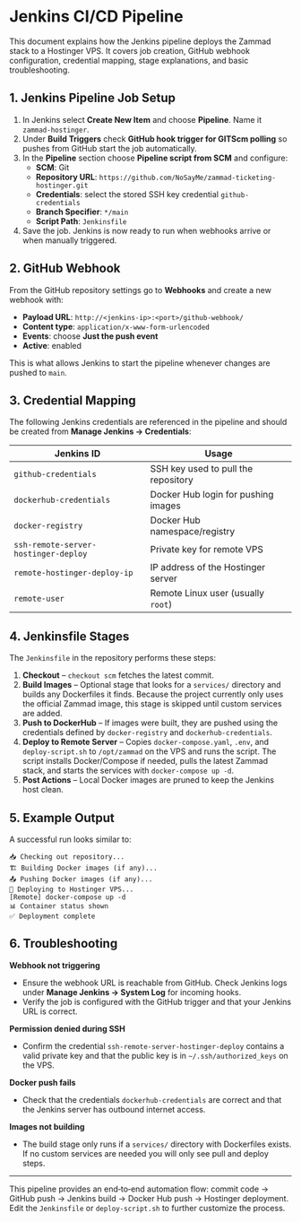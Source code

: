 # Jenkins CI/CD Pipeline

This document explains how the Jenkins pipeline deploys the Zammad stack to a Hostinger VPS. It covers job creation, GitHub webhook configuration, credential mapping, stage explanations, and basic troubleshooting.

## 1. Jenkins Pipeline Job Setup

1. In Jenkins select **Create New Item** and choose **Pipeline**. Name it `zammad-hostinger`.
2. Under **Build Triggers** check **GitHub hook trigger for GITScm polling** so pushes from GitHub start the job automatically.
3. In the **Pipeline** section choose **Pipeline script from SCM** and configure:
   - **SCM**: Git
   - **Repository URL**: `https://github.com/NoSayMe/zammad-ticketing-hostinger.git`
   - **Credentials**: select the stored SSH key credential `github-credentials`
   - **Branch Specifier**: `*/main`
   - **Script Path**: `Jenkinsfile`
4. Save the job. Jenkins is now ready to run when webhooks arrive or when manually triggered.

## 2. GitHub Webhook

From the GitHub repository settings go to **Webhooks** and create a new webhook with:

- **Payload URL**: `http://<jenkins-ip>:<port>/github-webhook/`
- **Content type**: `application/x-www-form-urlencoded`
- **Events**: choose **Just the push event**
- **Active**: enabled

This is what allows Jenkins to start the pipeline whenever changes are pushed to `main`.

## 3. Credential Mapping

The following Jenkins credentials are referenced in the pipeline and should be created from **Manage Jenkins → Credentials**:

| Jenkins ID                              | Usage                                  |
|-----------------------------------------|----------------------------------------|
| `github-credentials`                    | SSH key used to pull the repository    |
| `dockerhub-credentials`                 | Docker Hub login for pushing images    |
| `docker-registry`                       | Docker Hub namespace/registry          |
| `ssh-remote-server-hostinger-deploy`    | Private key for remote VPS             |
| `remote-hostinger-deploy-ip`            | IP address of the Hostinger server     |
| `remote-user`                           | Remote Linux user (usually `root`)     |

## 4. Jenkinsfile Stages

The `Jenkinsfile` in the repository performs these steps:

1. **Checkout** – `checkout scm` fetches the latest commit.
2. **Build Images** – Optional stage that looks for a `services/` directory and builds any Dockerfiles it finds. Because the project currently only uses the official Zammad image, this stage is skipped until custom services are added.
3. **Push to DockerHub** – If images were built, they are pushed using the credentials defined by `docker-registry` and `dockerhub-credentials`.
4. **Deploy to Remote Server** – Copies `docker-compose.yaml`, `.env`, and `deploy-script.sh` to `/opt/zammad` on the VPS and runs the script. The script installs Docker/Compose if needed, pulls the latest Zammad stack, and starts the services with `docker-compose up -d`.
5. **Post Actions** – Local Docker images are pruned to keep the Jenkins host clean.

## 5. Example Output

A successful run looks similar to:

```
📥 Checking out repository...
🏗️ Building Docker images (if any)...
📤 Pushing Docker images (if any)...
🚀 Deploying to Hostinger VPS...
[Remote] docker-compose up -d
📊 Container status shown
✅ Deployment complete
```

## 6. Troubleshooting

**Webhook not triggering**
- Ensure the webhook URL is reachable from GitHub. Check Jenkins logs under **Manage Jenkins → System Log** for incoming hooks.
- Verify the job is configured with the GitHub trigger and that your Jenkins URL is correct.

**Permission denied during SSH**
- Confirm the credential `ssh-remote-server-hostinger-deploy` contains a valid private key and that the public key is in `~/.ssh/authorized_keys` on the VPS.

**Docker push fails**
- Check that the credentials `dockerhub-credentials` are correct and that the Jenkins server has outbound internet access.

**Images not building**
- The build stage only runs if a `services/` directory with Dockerfiles exists. If no custom services are needed you will only see pull and deploy steps.

---

This pipeline provides an end‑to‑end automation flow: commit code → GitHub push → Jenkins build → Docker Hub push → Hostinger deployment. Edit the `Jenkinsfile` or `deploy-script.sh` to further customize the process.
